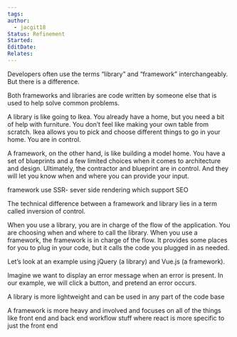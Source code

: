 ```yaml
---
tags: 
author:
  - jacgit18
Status: Refinement
Started: 
EditDate: 
Relates:
---
```

Developers often use the terms “library” and “framework” interchangeably. But there is a difference. 

Both frameworks and libraries are code written by someone else that is used to help solve common problems. 

A library is like going to Ikea. You already have a home, but you need a bit of help with furniture. You don’t feel like making your own table from scratch. Ikea allows you to pick and choose different things to go in your home. You are in control. 

A framework, on the other hand, is like building a model home. You have a set of blueprints and a few limited choices when it comes to architecture and design. Ultimately, the contractor and blueprint are in control. And they will let you know when and where you can provide your input. 

framework use SSR- sever side rendering which support SEO 

The technical difference between a framework and library lies in a term called inversion of control. 

When you use a library, you are in charge of the flow of the application. You are choosing when and where to call the library. When you use a framework, the framework is in charge of the flow. It provides some places for you to plug in your code, but it calls the code you plugged in as needed. 

Let’s look at an example using jQuery (a library) and Vue.js (a framework). 

Imagine we want to display an error message when an error is present. In our example, we will click a button, and pretend an error occurs.



A library is more lightweight and can be used in any part of the code base  

A framework is more heavy and involved and focuses on all of the things like front end and back end workflow stuff where react is more specific to just the front end




